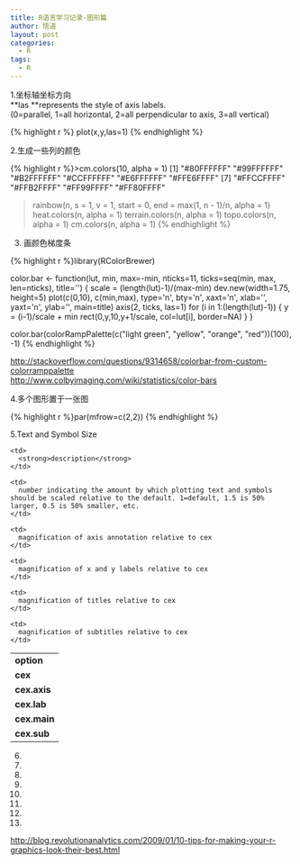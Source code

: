```yaml
---
title: R语言学习记录-图形篇
author: 悟道
layout: post
categories:
  - R
tags:
  - R
---
```


1.坐标轴坐标方向  
**las **represents the style of axis labels.  
(0=parallel, 1=all horizontal, 2=all perpendicular to axis, 3=all vertical)

{% highlight r %}
plot(x,y,las=1)
{% endhighlight %}

2.生成一些列的颜色

{% highlight r %}>cm.colors(10, alpha = 1)
[1] "#80FFFFFF" "#99FFFFFF" "#B2FFFFFF" "#CCFFFFFF" "#E6FFFFFF" "#FFE6FFFF"
[7] "#FFCCFFFF" "#FFB2FFFF" "#FF99FFFF" "#FF80FFFF"
>rainbow(n, s = 1, v = 1, start = 0, end = max(1, n - 1)/n, alpha = 1)
>heat.colors(n, alpha = 1)
>terrain.colors(n, alpha = 1)
>topo.colors(n, alpha = 1)
>cm.colors(n, alpha = 1)
{% endhighlight %}

3. 画颜色梯度条

{% highlight r %}library(RColorBrewer)

color.bar &lt;- function(lut, min, max=-min, nticks=11, ticks=seq(min, max, len=nticks), title='') 
{ 
    scale = (length(lut)-1)/(max-min) 
    dev.new(width=1.75, height=5) 
    plot(c(0,10), c(min,max), type='n', bty='n', xaxt='n', xlab='', yaxt='n',   ylab='', main=title) 
     axis(2, ticks, las=1) 
    for (i in 1:(length(lut)-1)) { 
        y = (i-1)/scale + min rect(0,y,10,y+1/scale, col=lut[i], border=NA) 
    } 
}

color.bar(colorRampPalette(c("light green", "yellow", "orange", "red"))(100), -1)
{% endhighlight %}

<http://stackoverflow.com/questions/9314658/colorbar-from-custom-colorramppalette></code>  
<http://www.colbyimaging.com/wiki/statistics/color-bars> </blockquote> 

4.多个图形置于一张图

{% highlight r %}par(mfrow=c(2,2))
{% endhighlight %}

5.Text and Symbol Size

<table width="85%">
  <tr>
    <td>
      <strong>option</strong>
    </td>
    
    <td>
      <strong>description</strong>
    </td>
  </tr>
  
  <tr>
    <td>
      <strong>cex</strong>
    </td>
    
    <td>
      number indicating the amount by which plotting text and symbols should be scaled relative to the default. 1=default, 1.5 is 50% larger, 0.5 is 50% smaller, etc.
    </td>
  </tr>
  
  <tr>
    <td>
      <strong>cex.axis</strong>
    </td>
    
    <td>
      magnification of axis annotation relative to cex
    </td>
  </tr>
  
  <tr>
    <td>
      <strong>cex.lab</strong>
    </td>
    
    <td>
      magnification of x and y labels relative to cex
    </td>
  </tr>
  
  <tr>
    <td>
      <strong>cex.main</strong>
    </td>
    
    <td>
      magnification of titles relative to cex
    </td>
  </tr>
  
  <tr>
    <td>
      <strong>cex.sub</strong>
    </td>
    
    <td>
      magnification of subtitles relative to cex
    </td>
  </tr>
</table>

6.

7.

8.

9.

10.

11.

12.

13.

http://blog.revolutionanalytics.com/2009/01/10-tips-for-making-your-r-graphics-look-their-best.html

